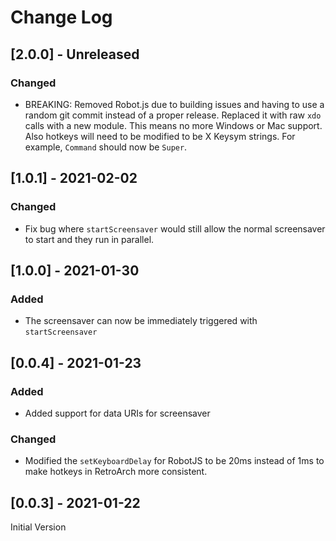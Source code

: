 # Change Log

## [2.0.0] - Unreleased

### Changed 

- BREAKING: Removed Robot.js due to building issues and having to use a random git commit instead of a proper release. Replaced it with raw `xdo` calls with a new module. This means no more Windows or Mac support. Also hotkeys will need to be modified to be X Keysym strings. For example, `Command` should now be `Super`.

## [1.0.1] - 2021-02-02

### Changed

- Fix bug where `startScreensaver` would still allow the normal screensaver to start and they run in parallel.

## [1.0.0] - 2021-01-30

### Added

- The screensaver can now be immediately triggered with `startScreensaver`

## [0.0.4] - 2021-01-23

### Added

- Added support for data URIs for screensaver

### Changed

- Modified the `setKeyboardDelay` for RobotJS to be 20ms instead of 1ms to make hotkeys in RetroArch more consistent.

## [0.0.3] - 2021-01-22

Initial Version

